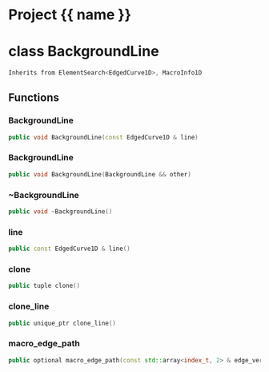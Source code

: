 <script setup>
import {useRoute} from 'vitepress'
const {path} = useRoute()
const tokens = path.split('/')
const words = tokens[2].split('-');
for (let i = 0; i < words.length; i++) {
    words[i] = words[i].charAt(0).toUpperCase() + words[i].slice(1);
    words[i] = words[i].replace('geode', 'Geode')
}
const name = words.join('-');
</script>
# Project {{ name }}

# class BackgroundLine


```cpp
Inherits from ElementSearch<EdgedCurve1D>, MacroInfo1D
```



## Functions

### BackgroundLine

```cpp
public void BackgroundLine(const EdgedCurve1D & line)
```


### BackgroundLine

```cpp
public void BackgroundLine(BackgroundLine && other)
```


### ~BackgroundLine

```cpp
public void ~BackgroundLine()
```


### line

```cpp
public const EdgedCurve1D & line()
```


### clone

```cpp
public tuple clone()
```


### clone_line

```cpp
public unique_ptr clone_line()
```


### macro_edge_path

```cpp
public optional macro_edge_path(const std::array<index_t, 2> & edge_vertices, const MeshEdge & macro_edge)
```




